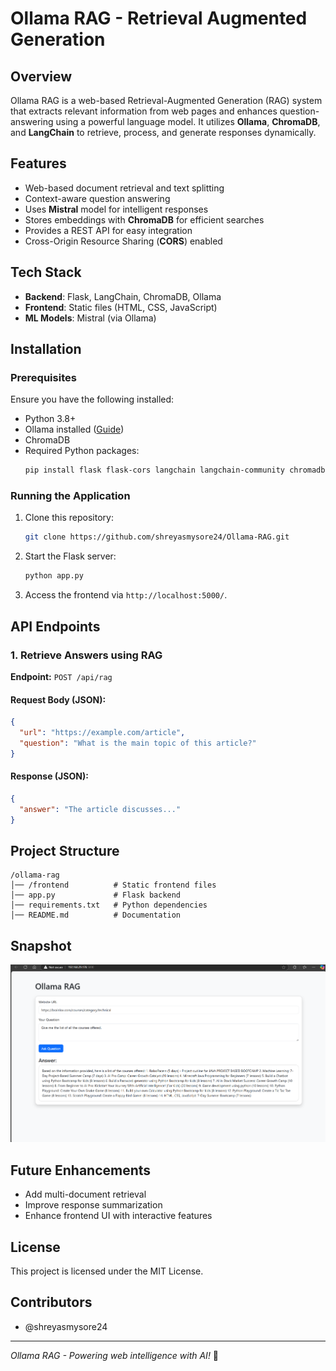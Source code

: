 # Ollama RAG - Retrieval Augmented Generation

## Overview
Ollama RAG is a web-based Retrieval-Augmented Generation (RAG) system that extracts relevant information from web pages and enhances question-answering using a powerful language model. It utilizes **Ollama**, **ChromaDB**, and **LangChain** to retrieve, process, and generate responses dynamically.

## Features
- Web-based document retrieval and text splitting
- Context-aware question answering
- Uses **Mistral** model for intelligent responses
- Stores embeddings with **ChromaDB** for efficient searches
- Provides a REST API for easy integration
- Cross-Origin Resource Sharing (**CORS**) enabled

## Tech Stack
- **Backend**: Flask, LangChain, ChromaDB, Ollama
- **Frontend**: Static files (HTML, CSS, JavaScript)
- **ML Models**: Mistral (via Ollama)

## Installation
### Prerequisites
Ensure you have the following installed:
- Python 3.8+
- Ollama installed ([Guide](https://ollama.com))
- ChromaDB
- Required Python packages:
  ```sh
  pip install flask flask-cors langchain langchain-community chromadb bs4 ollama
  ```

### Running the Application
1. Clone this repository:
   ```sh
   git clone https://github.com/shreyasmysore24/Ollama-RAG.git
   ```
2. Start the Flask server:
   ```sh
   python app.py
   ```
3. Access the frontend via `http://localhost:5000/`.

## API Endpoints
### **1. Retrieve Answers using RAG**
**Endpoint:** `POST /api/rag`

#### **Request Body (JSON):**
```json
{
  "url": "https://example.com/article",
  "question": "What is the main topic of this article?"
}
```

#### **Response (JSON):**
```json
{
  "answer": "The article discusses..."
}
```

## Project Structure
```
/ollama-rag
│── /frontend          # Static frontend files
│── app.py             # Flask backend
│── requirements.txt   # Python dependencies
│── README.md          # Documentation
```

## Snapshot
![Project Snapshot](snapshot.png)

## Future Enhancements
- Add multi-document retrieval
- Improve response summarization
- Enhance frontend UI with interactive features

## License
This project is licensed under the MIT License.

## Contributors
- @shreyasmysore24

---
*Ollama RAG - Powering web intelligence with AI!* 🚀

